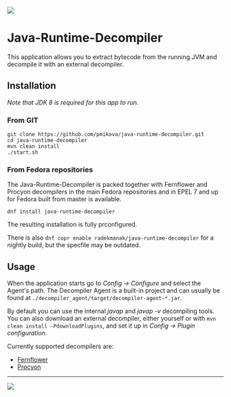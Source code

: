 <a href="https://copr.fedorainfracloud.org/coprs/radekmanak/java-runtime-decompiler/package/java-runtime-decompiler/"><img src="https://copr.fedorainfracloud.org/coprs/radekmanak/java-runtime-decompiler/package/java-runtime-decompiler/status_image/last_build.png" /></a>
# Java-Runtime-Decompiler
This application allows you to extract bytecode from the running JVM and decompile it with an external decompiler.
## Installation
*Note that JDK 8 is required for this app to run.*
### From GIT
```
git clone https://github.com/pmikova/java-runtime-decompiler.git
cd java-runtime-decompiler
mvn clean install
./start.sh
```
### From Fedora repositories
The Java-Runtime-Decompiler is packed together with Fernflower and Procyon decompilers in the main Fedora repositories and in EPEL 7 and up for Fedora built from master is available.
```
dnf install java-runtime-decompiler
```
The resulting installation is fully prconfigured.

There is also `dnf copr enable radekmanak/java-runtime-decompiler`  for a nightly build, but the specfile may be outdated.
## Usage
When the application starts go to *Config → Configure* and select the Agent's path.
The Decompiler Agent is a built-in project and can usually be found at `./decompiler_agent/target/decompiler-agent-*.jar`.

By default you can use the internal *javap* and *javap -v* decompiling tools.
You can also download an external decompiler, either yourself or with `mvn clean install -PdownloadPlugins`, and set it up in *Config → Plugin configuration*.

Currently supported decompilers are:
* [Fernflower](https://github.com/JetBrains/intellij-community/tree/master/plugins/java-decompiler/engine)
* [Procyon](https://bitbucket.org/mstrobel/procyon/downloads/)

___
![](https://i.imgur.com/3N8hFOp.png)
